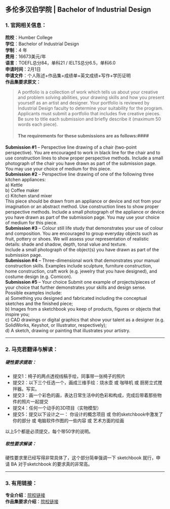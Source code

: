 ## 多伦多汉伯学院 | Bachelor of Industrial Design

### 1. 官网相关信息：

**院校**：Humber College  
**学位**：Bachelor of Industrial Design  
**学制**：4 年  
**费用**：16673美元/年  
**语言**：TOEFL总分84，单科21 / IELTS总分6.5，单科6.0      
**申请时间**：2月1日    
**申请文件**：个人陈述+作品集+成绩单+英文成绩+写作+学历证明      
**作品集要求原文：**   

> A portfolio is a collection of work which tells us about your creative and problem solving abilities, your drawing skills and how you present yourself as an artist and designer.  Your portfolio is reviewed by Industrial Design faculty to determine your suitability for the program.  
Applicants must submit a portfolio that includes five creative pieces. Be sure to title each submission and briefly describe it (maximum 50 words each piece).  
> #### The requirements for these submissions are as follows:####  
**Submission #1** – Perspective line drawing of a chair (two-point perspective).  You are encouraged to work in black line for the chair and to use construction lines to show proper perspective methods.
Include a small photograph of the chair you have drawn as part of the submission page.  You may use your choice of medium for this piece.  
**Submission #2** – Perspective line drawing of one of the following three kitchen appliances:  
 a) Kettle  
 b) Coffee maker  
 c) Kitchen stand mixer  
This piece should be drawn from an appliance or device and not from your imagination or an abstract method. Use construction lines to show proper perspective methods.
Include a small photograph of the appliance or device you have drawn as part of the submission page.  You may use your choice of medium for this piece.   
**Submission #3** – Colour still life study that demonstrates your use of colour and composition. You are encouraged to group everyday objects such as fruit, pottery or shoes. We will assess your representation of realistic details: shade and shadow, depth, tonal value and texture.  
Include a small photograph of the object(s) you have drawn as part of the submission page.  
**Submission #4** – Three-dimensional work that demonstrates your manual construction skills.  Examples include sculpture, furniture construction, home construction, craft work (e.g. jewelry that you have designed), and costume design (e.g. Comicon).  
**Submission #5** – Your choice
Submit one example of projects/pieces of your choice that further demonstrates your skills and design sense.
Possible examples include:  
a) Something you designed and fabricated including the conceptual sketches and the finished piece;  
b) Images from a sketchbook you keep of products, figures or objects that inspire you;  
c) CAD drawings or digital graphics that show your talent as a designer (e.g. SolidWorks, Keyshot, or Illustrator, respectively);  
d)   A sketch, drawing or painting that illustrates your artistry.  




---


### 2. 马克君翻译与解读：

##### 硬性要求提取：
- 提交1：椅子的两点透视线稿手绘，同事带一张椅子的照片    
- 提交2：以下三个任选一个，画成三维手绘：烧水壶 或 咖啡机 或 厨房立式搅拌器。写实。  
- 提交3：画一个彩色的画，表达日常生活中的色彩和构成，完成后带着那些物件的照片一起提交  
- 提交4：任何一个动手的3D项目（实物模型）  
- 提交5：提交以下设计之一： 你设计的概念项目 或 你的sketchbook中激发了你的部分 或 电脑软件作图的一些内容 或 艺术方面的绘画  

以上5个都是必须提交，每个带50字的说明。   



##### 软性要求解读：
硬性要求里已经写得非常具体了，这个部分简单强调一下 sketchbook 就行，申请 BA 对于sketchbook 的要求真的非常高。


---


### 3. 有用链接：

**专业介绍**：[院校链接](https://appliedtechnology.humber.ca/index.php?q=programs/bachelor-of-industrial-design.html)  
**作品集要求介绍**：[院校链接](https://appliedtechnology.humber.ca/index.php?q=programs/bachelor-of-industrial-design.html#SchoolProgramDetails/ProgramAdmissionRequirements)  
